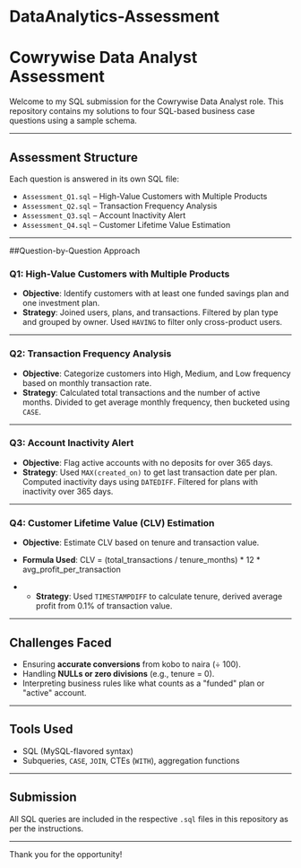 # DataAnalytics-Assessment
# Cowrywise Data Analyst Assessment

Welcome to my SQL submission for the Cowrywise Data Analyst role. This repository contains my solutions to four SQL-based business case questions using a sample schema.

---

## Assessment Structure

Each question is answered in its own SQL file:

- `Assessment_Q1.sql` – High-Value Customers with Multiple Products
- `Assessment_Q2.sql` – Transaction Frequency Analysis
- `Assessment_Q3.sql` – Account Inactivity Alert
- `Assessment_Q4.sql` – Customer Lifetime Value Estimation

---

##Question-by-Question Approach

### **Q1: High-Value Customers with Multiple Products**
- **Objective**: Identify customers with at least one funded savings plan and one investment plan.
- **Strategy**: Joined users, plans, and transactions. Filtered by plan type and grouped by owner. Used `HAVING` to filter only cross-product users.

---

### **Q2: Transaction Frequency Analysis**
- **Objective**: Categorize customers into High, Medium, and Low frequency based on monthly transaction rate.
- **Strategy**: Calculated total transactions and the number of active months. Divided to get average monthly frequency, then bucketed using `CASE`.

---

### **Q3: Account Inactivity Alert**
- **Objective**: Flag active accounts with no deposits for over 365 days.
- **Strategy**: Used `MAX(created_on)` to get last transaction date per plan. Computed inactivity days using `DATEDIFF`. Filtered for plans with inactivity over 365 days.

---

### **Q4: Customer Lifetime Value (CLV) Estimation**
- **Objective**: Estimate CLV based on tenure and transaction value.
- **Formula Used**: CLV = (total_transactions / tenure_months) * 12 * avg_profit_per_transaction

- - **Strategy**: Used `TIMESTAMPDIFF` to calculate tenure, derived average profit from 0.1% of transaction value.

---

## Challenges Faced

- Ensuring **accurate conversions** from kobo to naira (÷ 100).
- Handling **NULLs or zero divisions** (e.g., tenure = 0).
- Interpreting business rules like what counts as a "funded" plan or "active" account.

---

##  Tools Used

- SQL (MySQL-flavored syntax)
- Subqueries, `CASE`, `JOIN`, CTEs (`WITH`), aggregation functions

---

## Submission

All SQL queries are included in the respective `.sql` files in this repository as per the instructions.

---

Thank you for the opportunity!


